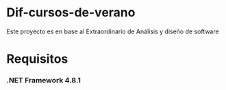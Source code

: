 # Dif-cursos-de-verano
Este proyecto es en base al Extraordinario de Análisis y diseño de software 
# Requisitos
### .NET Framework 4.8.1

